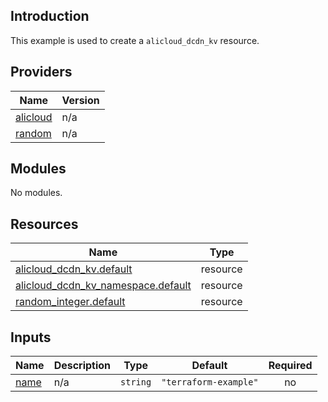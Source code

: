 ## Introduction

This example is used to create a `alicloud_dcdn_kv` resource.

<!-- BEGIN_TF_DOCS -->
## Providers

| Name | Version |
|------|---------|
| <a name="provider_alicloud"></a> [alicloud](#provider\_alicloud) | n/a |
| <a name="provider_random"></a> [random](#provider\_random) | n/a |

## Modules

No modules.

## Resources

| Name | Type |
|------|------|
| [alicloud_dcdn_kv.default](https://registry.terraform.io/providers/aliyun/alicloud/latest/docs/resources/dcdn_kv) | resource |
| [alicloud_dcdn_kv_namespace.default](https://registry.terraform.io/providers/aliyun/alicloud/latest/docs/resources/dcdn_kv_namespace) | resource |
| [random_integer.default](https://registry.terraform.io/providers/hashicorp/random/latest/docs/resources/integer) | resource |

## Inputs

| Name | Description | Type | Default | Required |
|------|-------------|------|---------|:--------:|
| <a name="input_name"></a> [name](#input\_name) | n/a | `string` | `"terraform-example"` | no |
<!-- END_TF_DOCS -->    